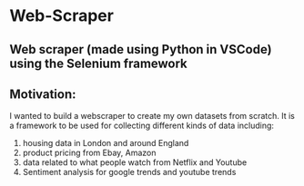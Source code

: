 # Web-Scraper
## Web scraper (made using Python in VSCode) using the Selenium framework

## Motivation:
I wanted to build a webscraper to create my own datasets from scratch.
It is a framework to be used for collecting different kinds of data including:

1. housing data in London and around England
2. product pricing from Ebay, Amazon
3. data related to what people watch from Netflix and Youtube
4. Sentiment analysis for google trends and youtube trends
